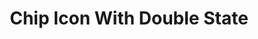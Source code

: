 ---
title: Chip Icon With Double State
name: chip_icon_double_state
category: chip
explanation: ""
image_path: "/assets/images/chip_icon_double_state.png"
internal: false
generator_install: true
generator_example: true
generator_button: true
variables:
  - name: ulm_chip_icon_double_state_icon
    type: variable
    example: '💻'
    required: true 
    explanation: "This is the icon to show. See <a href='/usage#icons'>icons</a> to read more about the used unicode `emojis`."
  - name: ulm_chip_icon_double_state_entity_1
    type: variable
    example: 'sensor.nas_disk_used'
    required: true 
    explanation: ""
  - name: ulm_chip_icon_double_state_entity_2
    type: variable
    example: 'sensor.nas_cpu_load'
    required: true 
    explanation: ""
yaml: |-
  - type: 'custom:button-card'
    template: chip_icon_double_state
    variables:
      ulm_chip_icon_double_state_icon: '💻'
      ulm_chip_icon_double_state_entity_1: sensor.nas_disk_used
      ulm_chip_icon_double_state_entity_2: sensor.nas_cpu_load
ui: |-
  type: 'custom:button-card'
  template: chip_icon_double_state
  variables:
    ulm_chip_icon_double_state_icon: '💻'
    ulm_chip_icon_double_state_entity_1: sensor.nas_disk_used
    ulm_chip_icon_double_state_entity_2: sensor.nas_cpu_load
code: |-
  chip_icon_double_state:
    template: chips
    triggers_update:
      - "[[[ variables.ulm_chip_icon_double_state_entity_1 ]]]"
      - "[[[ variables.ulm_chip_icon_double_state_entity_2 ]]]"
    label: |
      [[[
        var icon = '❔';
        if (variables.ulm_chip_icon_double_state_icon){
          var icon = variables.ulm_chip_icon_double_state_icon;
        } 
        var state1 = '';
        if (states[variables.ulm_chip_icon_double_state_entity_1].state){
          var state1 = states[variables.ulm_chip_icon_double_state_entity_1].state;
        } 
        var state2 = '';
        if (states[variables.ulm_chip_icon_double_state_entity_2].state){
          var state2 = states[variables.ulm_chip_icon_double_state_entity_2].state;
        } 
        return icon + ' ' + state1 + ' • ' + state2;
      ]]]
---